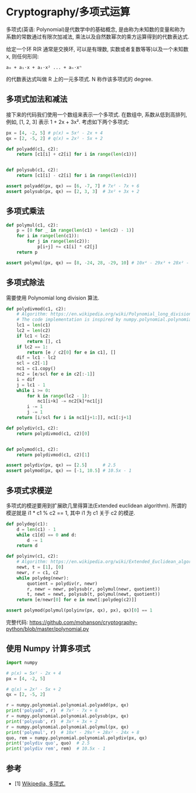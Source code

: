 # Cryptography/多项式运算

多项式(英语: Polynomial)是代数学中的基础概念, 是由称为未知数的变量和称为系数的常数通过有限次加减法, 乘法以及自然数幂次的乘方运算得到的代数表达式.

给定一个环 R(R 通常是交换环, 可以是有理数, 实数或者复数等等)以及一个未知数 x, 则任何形同:

```text
a₀ + a₁⋅x + a₂⋅x² ... + aₙ⋅xⁿ
```

的代数表达式叫做 R 上的一元多项式. N 称作该多项式的 degree.

## 多项式加法和减法

接下来的代码我们使用一个数组来表示一个多项式. 在数组中, 系数从低到高排列, 例如, [1, 2, 3] 表示 1 + 2x + 3x². 考虑如下两个多项式:

```py
px = [4, -2, 5] # p(x) = 5x² - 2x + 4
qx = [2, -5, 2] # q(x) = 2x² - 5x + 2
```

```py
def polyadd(c1, c2):
    return [c1[i] + c2[i] for i in range(len(c1))]


def polysub(c1, c2):
    return [c1[i] - c2[i] for i in range(len(c1))]

assert polyadd(px, qx) == [6, -7, 7] # 7x² - 7x + 6
assert polysub(px, qx) == [2, 3, 3]  # 3x² + 3x + 2
```

## 多项式乘法

```py
def polymul(c1, c2):
    p = [0 for _ in range(len(c1) + len(c2) - 1)]
    for i in range(len(c1)):
        for j in range(len(c2)):
            p[i+j] += c1[i] * c2[j]
    return p

assert polymul(px, qx) == [8, -24, 28, -29, 10] # 10x⁴ - 29x³ + 28x² - 24x + 8
```

## 多项式除法

需要使用 Polynomial long division 算法.

```py
def polydivmod(c1, c2):
    # Algorithm: https://en.wikipedia.org/wiki/Polynomial_long_division
    # The code implementation is inspired by numpy.polynomial.polynomial.polydiv
    lc1 = len(c1)
    lc2 = len(c2)
    if lc1 < lc2:
        return [], c1
    if lc2 == 1:
        return [e / c2[0] for e in c1], []
    dif = lc1 - lc2
    scl = c2[-1]
    nc1 = c1.copy()
    nc2 = [e/scl for e in c2[:-1]]
    i = dif
    j = lc1 - 1
    while i >= 0:
        for k in range(lc2 - 1):
            nc1[i+k] -= nc2[k]*nc1[j]
        i -= 1
        j -= 1
    return [i/scl for i in nc1[j+1:]], nc1[:j+1]

def polydiv(c1, c2):
    return polydivmod(c1, c2)[0]


def polymod(c1, c2):
    return polydivmod(c1, c2)[1]

assert polydiv(px, qx) == [2.5]      # 2.5
assert polymod(px, qx) == [-1, 10.5] # 10.5x - 1
```

## 多项式求模逆

多项式的模逆要用到扩展欧几里得算法(Extended euclidean algorithm). 所谓的模逆就是 i1 * c1 % c2 == 1, 其中 i1 为 c1 关于 c2 的模逆.

```py
def polydeg(c1):
    d = len(c1) - 1
    while c1[d] == 0 and d:
        d -= 1
    return d

def polyinv(c1, c2):
    # Algorithm: https://en.wikipedia.org/wiki/Extended_Euclidean_algorithm
    newt, t = [1], [0]
    newr, r = c1, c2
    while polydeg(newr):
        quotient = polydiv(r, newr)
        r, newr = newr, polysub(r, polymul(newr, quotient))
        t, newt = newt, polysub(t, polymul(newt, quotient))
    return [e/newr[0] for e in newt[:polydeg(c2)]]

assert polymod(polymul(polyinv(px, qx), px), qx)[0] == 1
```

完整代码: <https://github.com/mohanson/cryptography-python/blob/master/polynomial.py>

## 使用 Numpy 计算多项式

```py
import numpy

# p(x) = 5x² - 2x + 4
px = [4, -2, 5]

# q(x) = 2x² - 5x + 2
qx = [2, -5, 2]

r = numpy.polynomial.polynomial.polyadd(px, qx)
print('polyadd', r)  # 7x² - 7x + 6
r = numpy.polynomial.polynomial.polysub(px, qx)
print('polysub', r)  # 3x² + 3x + 2
r = numpy.polynomial.polynomial.polymul(px, qx)
print('polymul', r)  # 10x⁴ - 29x³ + 28x² - 24x + 8
quo, rem = numpy.polynomial.polynomial.polydiv(px, qx)
print('polydiv quo', quo)  # 2.5
print('polydiv rem', rem)  # 10.5x - 1
```

## 参考

- [1] [Wikipedia, 多项式.](https://zh.wikipedia.org/wiki/%E5%A4%9A%E9%A0%85%E5%BC%8F)

